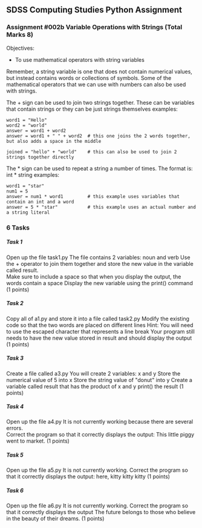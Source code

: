 ## SDSS Computing Studies Python Assignment
### Assignment #002b Variable Operations with Strings (Total Marks 8)

Objectives:
* To use mathematical operators with string variables

Remember, a string variable is one that does not contain numerical values, but instead contains words or collections of symbols.  Some of the mathematical operators that we can use with numbers can also be used with strings.

The + sign can be used to join two strings together.  These can be variables that contain strings or they can be just strings themselves
examples:
```
word1 = "Hello"
word2 = "world"
answer = word1 + word2        
answer = word1 + " " + word2  # this one joins the 2 words together, but also adds a space in the middle

joined = "hello" + "world"    # this can also be used to join 2 strings together directly
```

The * sign can be used to repeat a string a number of times.  The format is: int * string
examples:
```
word1 = "star"
num1 = 5
answer = num1 * word1         # this example uses variables that contain an int and a word
answer = 5 * "star"           # this example uses an actual number and a string literal
```

### 6 Tasks

##### Task 1
Open up the file task1.py
The file contains 2 variables: noun and verb
Use the + operator to join them together and store the new value in the variable called result.  
Make sure to include a space so that when you display the output, the words contain a space
Display the new variable using the print() command
(1 points) 

##### Task 2
Copy all of a1.py and store it into a file called task2.py
Modify the existing code so that the two words are placed on different lines
Hint: You will need to use the escaped character that represents a line break
Your program still needs to have the new value stored in result and should display the output
(1 points) 

##### Task 3
Create a file called a3.py
You will create 2 variables: x and y
Store the numerical value of 5 into x
Store the string value of "donut" into y
Create a variable called result that has the product of x and y
print() the result
(1 points) 

##### Task 4
Open up the file a4.py
It is not currently working because there are several errors.  
Correct the program so that it correctly displays the output:
This little piggy went to market.
(1 points) 

##### Task 5
Open up the file a5.py
It is not currently working. 
Correct the program so that it correctly displays the output:
here, kitty kitty kitty
(1 points) 

##### Task 6
Open up the file a6.py
It is not currently working. 
Correct the program so that it correctly displays the output
The future belongs to those who believe in the beauty of their dreams.
(1 points) 

